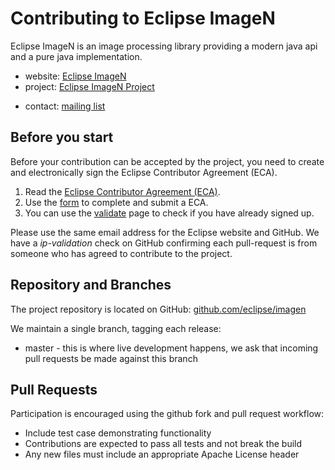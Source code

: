 Contributing to Eclipse ImageN
==============================

Eclipse ImageN is an image processing library providing a modern java api and a pure java implementation. 

* website: [Eclipse ImageN](http://eclipse.github.io/imagen)
* project: [Eclipse ImageN Project](https://projects.eclipse.org/projects/technology.imagen)
- contact: [mailing list](https://locationtech.org/mailman/listinfo/rpe-dev)

Before you start
----------------

Before your contribution can be accepted by the project, you need to create and electronically sign the Eclipse Contributor Agreement (ECA).

1. Read the [Eclipse Contributor Agreement (ECA)](http://www.eclipse.org/legal/ECA.php).
2. Use the [form](https://www.eclipse.org/contribute/cla) to complete and submit a ECA.
3. You can use the [validate](https://www.eclipse.org/contribute/cla) page to check if you have already signed up.

Please use the same email address for the Eclipse website and GitHub. We have a *ip-validation* check on GitHub confirming each pull-request is from someone who has agreed to contribute to the project.

Repository and Branches
-----------------------

The project repository is located on GitHub: [github.com/eclipse/imagen](https://github.com/eclipse/imagen)

We maintain a single branch, tagging each release:

* master - this is where live development happens, we ask that incoming pull requests be made against this branch

Pull Requests
-------------

Participation is encouraged using the github fork and pull request workflow:

* Include test case demonstrating functionality
* Contributions are expected to pass all tests and not break the build
* Any new files must include an appropriate Apache License header
